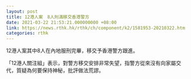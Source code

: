 ```yaml
---
layout: post
title: 12港人案　8人刑滿移交香港警方
date: 2021-03-22 21:53:21.000000000 +08:00
link: https://news.rthk.hk/rthk/ch/component/k2/1581953-20210322.htm
categories: rthk
---
```


12港人案其中8人在內地服刑完畢，移交予香港警方跟進。

「12港人關注組」表示，對警方移交安排非常失望，指警方從來沒有向家屬交代，質疑為何要保持神秘，批評做法荒謬。
